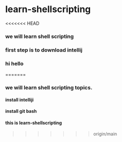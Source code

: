 # learn-shellscripting

<<<<<<< HEAD
### we will learn shell scripting
### first step is to download intellij
### hi hello
=======
### we will learn shell scripting topics.
#### install intelliji
#### install git bash
#### this is learn-shellscripting
>>>>>>> origin/main
